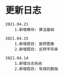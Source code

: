 # 更新日志

```
2021.04.21
    1.新增模块: 算法基础
```

```
2021.04.15
    1.新增题目: 旋转图像
    2.新增题目: 反转字符串
```

```
2021.04.14
    1.新增日志系统
    2.新增题目: 有效的数独
```
